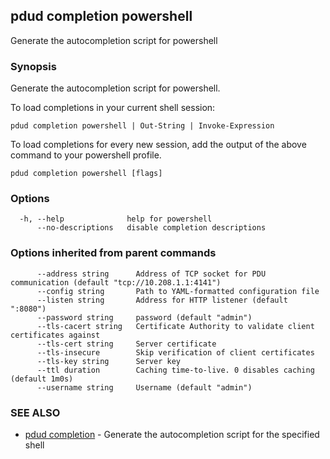 ## pdud completion powershell

Generate the autocompletion script for powershell

### Synopsis

Generate the autocompletion script for powershell.

To load completions in your current shell session:

	pdud completion powershell | Out-String | Invoke-Expression

To load completions for every new session, add the output of the above command
to your powershell profile.


```
pdud completion powershell [flags]
```

### Options

```
  -h, --help              help for powershell
      --no-descriptions   disable completion descriptions
```

### Options inherited from parent commands

```
      --address string      Address of TCP socket for PDU communication (default "tcp://10.208.1.1:4141")
      --config string       Path to YAML-formatted configuration file
      --listen string       Address for HTTP listener (default ":8080")
      --password string     password (default "admin")
      --tls-cacert string   Certificate Authority to validate client certificates against
      --tls-cert string     Server certificate
      --tls-insecure        Skip verification of client certificates
      --tls-key string      Server key
      --ttl duration        Caching time-to-live. 0 disables caching (default 1m0s)
      --username string     Username (default "admin")
```

### SEE ALSO

* [pdud completion](pdud_completion.md)	 - Generate the autocompletion script for the specified shell

